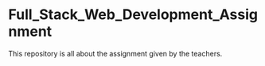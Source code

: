 # Full_Stack_Web_Development_Assignment
This repository is all about the assignment given by the teachers.
